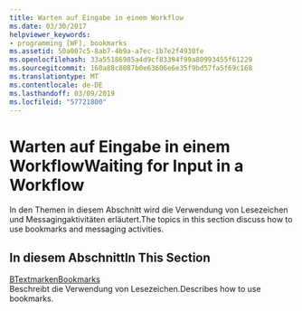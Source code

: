 ```yaml
---
title: Warten auf Eingabe in einem Workflow
ms.date: 03/30/2017
helpviewer_keywords:
- programming [WF], bookmarks
ms.assetid: 50a007c5-8ab7-4b9a-a7ec-1b7e2f4930fe
ms.openlocfilehash: 33a55186985a4d9cf83394f99a80993455f61229
ms.sourcegitcommit: 160a88c8087b0e63606e6e35f9bd57fa5f69c168
ms.translationtype: MT
ms.contentlocale: de-DE
ms.lasthandoff: 03/09/2019
ms.locfileid: "57721800"
---
```

# <a name="waiting-for-input-in-a-workflow"></a><span data-ttu-id="9ea93-102">Warten auf Eingabe in einem Workflow</span><span class="sxs-lookup"><span data-stu-id="9ea93-102">Waiting for Input in a Workflow</span></span>
<span data-ttu-id="9ea93-103">In den Themen in diesem Abschnitt wird die Verwendung von Lesezeichen und Messagingaktivitäten erläutert.</span><span class="sxs-lookup"><span data-stu-id="9ea93-103">The topics in this section discuss how to use bookmarks and messaging activities.</span></span>  
  
## <a name="in-this-section"></a><span data-ttu-id="9ea93-104">In diesem Abschnitt</span><span class="sxs-lookup"><span data-stu-id="9ea93-104">In This Section</span></span>  
 [<span data-ttu-id="9ea93-105">BTextmarken</span><span class="sxs-lookup"><span data-stu-id="9ea93-105">Bookmarks</span></span>](bookmarks.md)  
 <span data-ttu-id="9ea93-106">Beschreibt die Verwendung von Lesezeichen.</span><span class="sxs-lookup"><span data-stu-id="9ea93-106">Describes how to use bookmarks.</span></span>

